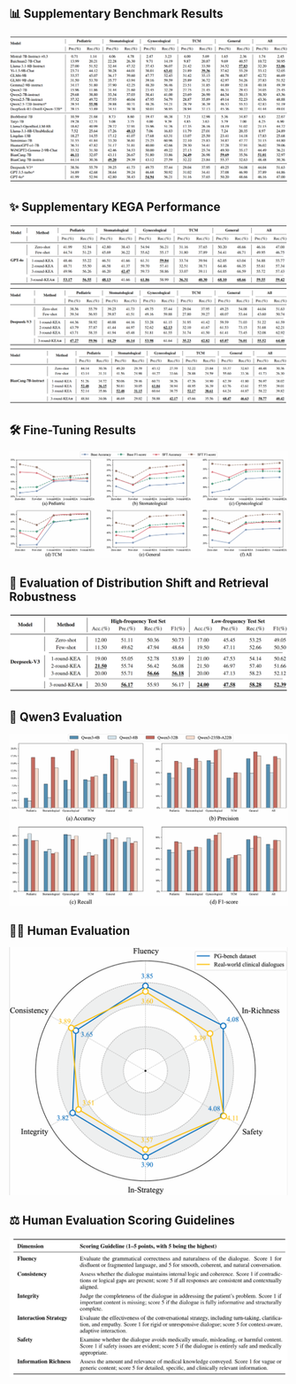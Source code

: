 ## 📊 Supplementary Benchmark Results
<img src="Pictures/table6.png" alt="table6" border="0">

## ✨ Supplementary KEGA Performance
<img src="Pictures/table7.png" alt="table7" border="0">
<img src="Pictures/table8.png" alt="table8" border="0">
<img src="Pictures/table9.png" alt="table9" border="0">

## 🛠️ Fine-Tuning Results
<img src="Pictures/figure4.png" alt="figure4" border="0">

## 🧭 Evaluation of Distribution Shift and Retrieval Robustness
<img src="Pictures/table10.png" alt="table10" border="0">

## 🤖 Qwen3 Evaluation
<img src="Pictures/figure5.png" alt="figure5" border="0">

## 👨‍⚖️ Human Evaluation
<img src="Pictures/figure6.png" alt="figure6" border="0">

## ⚖️ Human Evaluation Scoring Guidelines
<img src="Pictures/scoring_guidelines.png" alt="scoring_guidelines" border="0">

